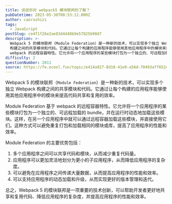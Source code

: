 ```yaml
---
title: 说说你对 webpack5 模块联邦的了解？
pubDatetime: 2023-05-30T08:53:12.000Z
author: caorushizi
tags:
  - JavaScript
postSlug: ce4f1f26e2ae83d4d48b9e57025b98d7
description: >-
  Webpack 5 的模块联邦（Module Federation）是一种新的技术，可以实现多个独立 Webpack
  构建之间的共享模块和代码。它通过让每个构建的应用程序能够使用其他应用程序中的模块来提高代码共享和复用的效率。 Module Federation 基于
  webpack 的远程容器特性。它允许将一个应用程序的某些模块打包为一个独立的、可远程加载的 bundle，并在运行时动态地加载这
difficulty: 2
questionNumber: 2011
source: https://fe.ecool.fun/topic/e414a927-8d10-41e9-a56d-70493aff652d
---
```


Webpack 5 的模块联邦（`Module Federation`）是一种新的技术，可以实现多个独立 Webpack 构建之间的共享模块和代码。它通过让每个构建的应用程序能够使用其他应用程序中的模块来提高代码共享和复用的效率。

Module Federation 基于 webpack 的远程容器特性。它允许将一个应用程序的某些模块打包为一个独立的、可远程加载的 bundle，并在运行时动态地加载这些模块。这样，在另一个应用程序中就可以通过远程容器加载这些模块，并直接使用它们。这种方式可以避免重复打包和加载相同的模块或库，提高了应用程序的性能和效率。

Module Federation 的主要优势包括：

1. 多个应用程序之间可以共享代码和模块，从而减少重复代码量。
2. 应用程序可以更加灵活地划分为更小的子应用程序，从而降低应用程序的复杂度。
3. 可以避免在应用程序之间传递大量数据，从而提高应用程序的性能和效率。
4. 可以支持应用程序的动态加载和升级，从而实现更好的版本管理和迭代。

总之，Webpack 5 的模块联邦是一项重要的技术创新，可以帮助开发者更好地共享和复用代码、降低应用程序的复杂度，并提高应用程序的性能和效率。

